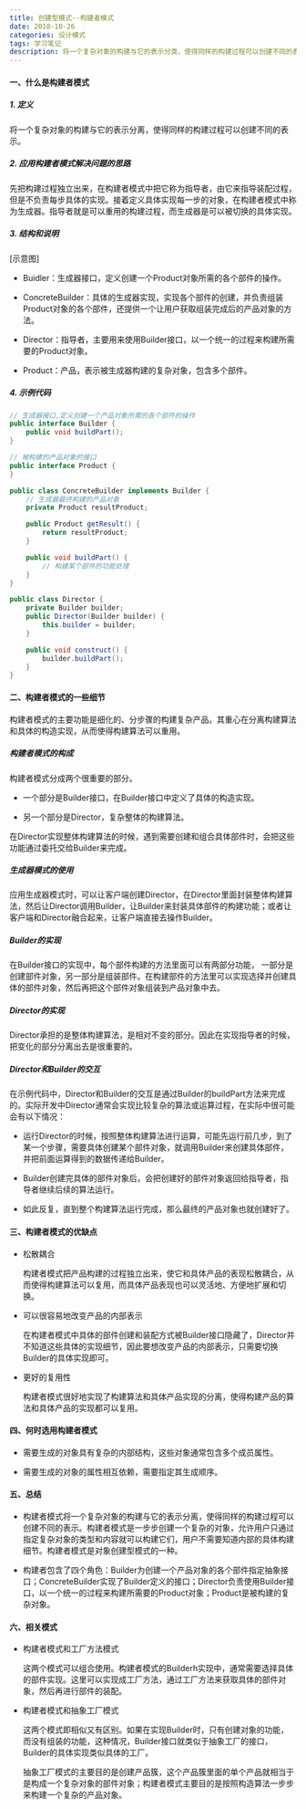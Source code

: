```yaml
---
title: 创建型模式--构建者模式
date: 2018-10-26
categories: 设计模式
tags: 学习笔记
description: 将一个复杂对象的构建与它的表示分类，使得同样的构建过程可以创建不同的表示。
---
```


#### 一、什么是构建者模式

##### 1. 定义

将一个复杂对象的构建与它的表示分离，使得同样的构建过程可以创建不同的表示。

##### 2. 应用构建者模式解决问题的思路

先把构建过程独立出来，在构建者模式中把它称为指导者，由它来指导装配过程，但是不负责每步具体的实现。接着定义具体实现每一步的对象，在构建者模式中称为生成器。指导者就是可以重用的构建过程，而生成器是可以被切换的具体实现。

##### 3. 结构和说明

[示意图]

- Buidler：生成器接口，定义创建一个Product对象所需的各个部件的操作。

- ConcreteBuilder：具体的生成器实现，实现各个部件的创建，并负责组装Product对象的各个部件，还提供一个让用户获取组装完成后的产品对象的方法。

- Director：指导者，主要用来使用Builder接口，以一个统一的过程来构建所需要的Product对象。

- Product：产品，表示被生成器构建的复杂对象，包含多个部件。

##### 4. 示例代码

```java
// 生成器接口,定义创建一个产品对象所需的各个部件的操作
public interface Builder {
    public void buildPart();
}

// 被构建的产品对象的接口
public interface Product {
}

public class ConcreteBuilder implements Builder {
    // 生成器最终构建的产品对象
    private Product resultProduct;

    public Product getResult() {
        return resultProduct;
    }

    public void buildPart() {
        // 构建某个部件的功能处理
    }
}

public class Director {
    private Builder builder;
    public Director(Builder builder) {
        this.builder = builder;
    }

    public void construct() {
        builder.buildPart();
    }
}
```

#### 二、构建者模式的一些细节

构建者模式的主要功能是细化的、分步骤的构建复杂产品。其重心在分离构建算法和具体的构造实现，从而使得构建算法可以重用。

##### 构建者模式的构成

构建者模式分成两个很重要的部分。

- 一个部分是Builder接口，在Builder接口中定义了具体的构造实现。

- 另一个部分是Director，复杂整体的构建算法。

在Director实现整体构建算法的时候，遇到需要创建和组合具体部件时，会把这些功能通过委托交给Builder来完成。

##### 生成器模式的使用

应用生成器模式时，可以让客户端创建Director，在Director里面封装整体构建算法，然后让Director调用Builder，让Builder来封装具体部件的构建功能；或者让客户端和Director融合起来，让客户端直接去操作Builder。

##### Builder的实现

在Builder接口的实现中，每个部件构建的方法里面可以有两部分功能， 一部分是创建部件对象，另一部分是组装部件。在构建部件的方法里可以实现选择并创建具体的部件对象，然后再把这个部件对象组装到产品对象中去。

##### Director的实现

Director承担的是整体构建算法，是相对不变的部分。因此在实现指导者的时候，把变化的部分分离出去是很重要的。

##### Director和Builder的交互

在示例代码中，Director和Builder的交互是通过Builder的buildPart方法来完成的。实际开发中Director通常会实现比较复杂的算法或运算过程，在实际中很可能会有以下情况：

- 运行Director的时候，按照整体构建算法进行运算，可能先运行前几步，到了某一个步骤，需要具体创建某个部件对象，就调用Builder来创建具体部件，并把前面运算得到的数据传递给Builder。

- Builder创建完具体的部件对象后，会把创建好的部件对象返回给指导者，指导者继续后续的算法运行。

- 如此反复，直到整个构建算法运行完成，那么最终的产品对象也就创建好了。

#### 三、构建者模式的优缺点

- 松散耦合

  构建者模式把产品构建的过程独立出来，使它和具体产品的表现松散耦合，从而使得构建算法可以复用，而具体产品表现也可以灵活地、方便地扩展和切换。

- 可以很容易地改变产品的内部表示

  在构建者模式中具体的部件创建和装配方式被Builder接口隐藏了，Director并不知道这些具体的实现细节，因此要想改变产品的内部表示，只需要切换Builder的具体实现即可。

- 更好的复用性

  构建者模式很好地实现了构建算法和具体产品实现的分离，使得构建产品的算法和具体产品的实现都可以复用。

#### 四、何时选用构建者模式

- 需要生成的对象具有复杂的内部结构，这些对象通常包含多个成员属性。

- 需要生成的对象的属性相互依赖，需要指定其生成顺序。

#### 五、总结

- 构建者模式将一个复杂对象的构建与它的表示分离，使得同样的构建过程可以创建不同的表示。构建者模式是一步步创建一个复杂的对象，允许用户只通过指定复杂对象的类型和内容就可以构建它们，用户不需要知道内部的具体构建细节。构建者模式是对象创建型模式的一种。

- 构建者包含了四个角色：Builder为创建一个产品对象的各个部件指定抽象接口；ConcreteBuilder实现了Builder定义的接口；Director负责使用Builder接口，以一个统一的过程来构建所需要的Product对象；Product是被构建的复杂对象。

#### 六、相关模式

- 构建者模式和工厂方法模式

  这两个模式可以组合使用。构建者模式的Builderh实现中，通常需要选择具体的部件实现。这里可以实现成工厂方法，通过工厂方法来获取具体的部件对象，然后再进行部件的装配。

- 构建者模式和抽象工厂模式

  这两个模式即相似又有区别。如果在实现Builder时，只有创建对象的功能，而没有组装的功能，这种情况，Builder接口就类似于抽象工厂的接口，Builder的具体实现类似具体的工厂。

  抽象工厂模式的主要目的是创建产品簇，这个产品簇里面的单个产品就相当于是构成一个复杂对象的部件对象；构建者模式主要目的是按照构造算法一步步来构建一个复杂的产品对象。
